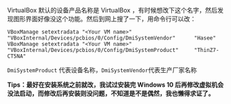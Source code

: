 VirtualBox 默认的设备产品名称是 VirtualBox ，有时候想改下这个名字，然后发现图形界面好像没这个功能。然后到网上搜了一下，用命令行可以改：
```
VBoxManage setextradata "<Your VM name>" "VBoxInternal/Devices/pcbios/0/Config/DmiSystemVendor"      "Hasee"
VBoxManage setextradata "<Your VM name>" "VBoxInternal/Devices/pcbios/0/Config/DmiSystemProduct"     "ThinZ7-CT5NA"
```
`DmiSystemProduct` 代表设备名称，`DmiSystemVendor`代表生产厂家名称

**Tips：最好在安装系统之前就改，我试过安装完 Windows 10 后再修改虚拟机会没法启动，而修改后再安装则没问题，不知道是不是偶然，我也懒得求证了。**
